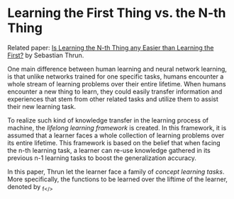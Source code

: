 # Learning the First Thing vs. the N-th Thing

Related paper: [Is Learning the N-th Thing any Easier than Learning the First?][Thrun] by Sebastian Thrun.

One main difference between human learning and neural network learning, is that unlike networks trained for one specific tasks, humans encounter a whole stream of learning problems over their entire lifetime. When humans encounter a new thing to learn, they could easily transfer information and experiences that stem from other related tasks and utilize them to assist their new learning task. 

To realize such kind of knowledge transfer in the learning process of machine, the *lifelong learning framework* is created. In this framework, it is assumed that a learner faces a whole collection of learning problems over its entire lifetime. This framework is based on the belief that when facing the n-th learning task, a learner can re-use knowledge gathered in its previous n-1 learning tasks to boost the generalization accuracy.

In this paper, Thrun let the learner face a family of *concept learning tasks*. More specifically, the functions to be learned over the liftime of the learner, denoted by <sub>f</>


[Thrun]: <https://papers.nips.cc/paper/1034-is-learning-the-n-th-thing-any-easier-than-learning-the-first.pdf](https://papers.nips.cc/paper/1034-is-learning-the-n-th-thing-any-easier-than-learning-the-first.pdf)>
<!--stackedit_data:
eyJoaXN0b3J5IjpbLTM1NTM0MjMxMiwtMTUwOTIyNTYyNSwxOD
M0ODU2Mzg5XX0=
-->
